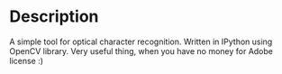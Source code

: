 # Description 
A simple tool for optical character recognition.
Written in IPython using OpenCV library.
Very useful thing, when you have no money for Adobe license :)
